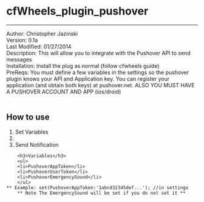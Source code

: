 <h1>cfWheels_plugin_pushover</h1>
<hr />

Author: Christopher Jazinski <br />
Version: 0.1a <br />
Last Modified: 01/27/2014 <br />
Description: This will allow you to integrate with the Pushover API to send messages
<br />
Installation: Install the plug as normal (follow cfwheels guide)<br />
PreReqs: You must define a few variables in the settings so the pushover plugin
knows your API and Application key. You can register your application (and obtain both keys) at pushover.net. ALSO YOU MUST HAVE A PUSHOVER ACCOUNT AND APP (ios/droid)
<br /> <br />
        <h2>How to use</h2>
        <ol>
                <li>Set Variables<li>
                <li>Send Notification</li>
        </ol>

        <h3>Variables</h3>
        <ul>
        <li>PushoverAppToken</li>
        <li>PushoverUserToken</li>
        <li>PushoverEmergencySound</li>
        </ul>
	** Example: set(PushoverAppToken:'1abcd32345def...'); //in settings
        ** Note The EmergencySound will be set if you do not set it **
